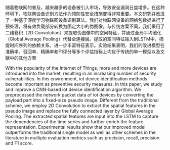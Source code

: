 随着物联网的普及，越来越多的设备被引入市场，导致安全漏洞日益增多。在这种环境下，物联网设备识别方法作为预防性安全措施变得非常重要。本文研究并改进了一种基于深度学习物联网设备识别算法。我们对物联网设备的网络包数据进行了预处理，将有效负载部分转换为固定大小的伪图像。与传统方案不同，我们采用了二维卷积（2D Convolution）来提取伪图像中的空间特征，并通过全局平均池化（Global Average Pooling）代替全连接层。提取的空间特征输入到LSTM中，捕捉时间序列的依赖关系，进一步丰富特征表示。实验结果表明，我们的改进模型在准确率、召回率、精确率和F1评分等多个评估指标上均优于传统的单一模型以及文献中的其他方案

With the popularity of the Internet of Things, more and more devices are introduced into the market, resulting in an increasing number of security vulnerabilities. In this environment, iot device identification methods become important as preventive security measures. In this paper, we study and improve a CNN-based iot device identification algorithm. We preprocessed the network packet data of iot devices by converting the payload part into a fixed-size pseudo image. Different from the traditional scheme, we employ 2D Convolution to extract the spatial features in the pseudo image and replace the fully connected layer by Global Average Pooling. The extracted spatial features are input into the LSTM to capture the dependencies of the time series and further enrich the feature representation. Experimental results show that our improved model outperforms the traditional single model as well as other schemes in the literature in multiple evaluation metrics such as precision, recall, precision and F1 score.
